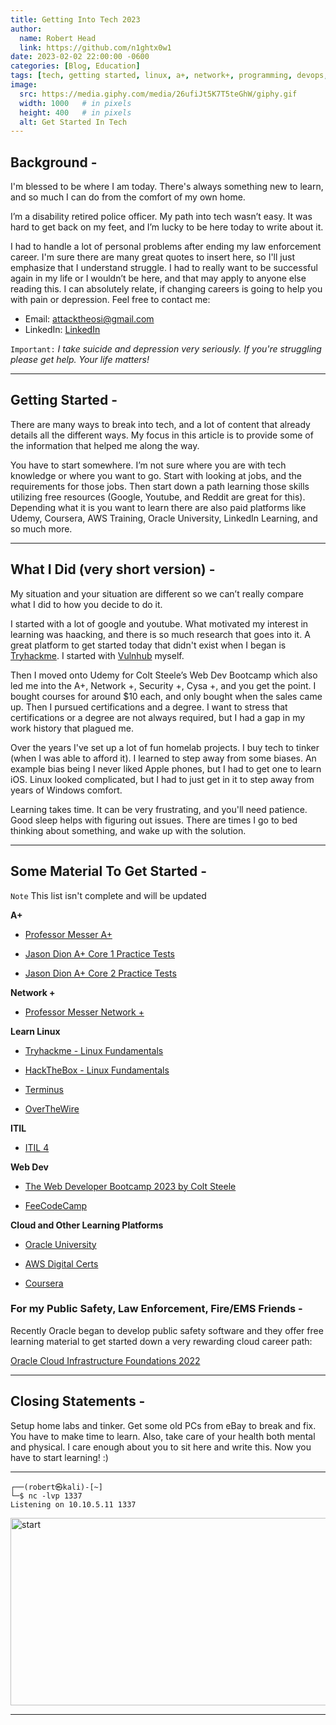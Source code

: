 ```yaml
---
title: Getting Into Tech 2023
author:
  name: Robert Head
  link: https://github.com/n1ghtx0w1
date: 2023-02-02 22:00:00 -0600
categories: [Blog, Education]
tags: [tech, getting started, linux, a+, network+, programming, devops, virtual machines, virtual environments, learning, educaiton, udemy, youtube, oracle, aws, coursera, linkedin learning, professor messer, jason dion, tryhackme, hackthebox, vulnhub, overthewire, terminus, colt steele, web development bootcamp, web dev, wgu, google, reddit, retired police officer, public safety, fire, ems, freecodecamp]
image:
  src: https://media.giphy.com/media/26ufiJt5K7T5teGhW/giphy.gif
  width: 1000   # in pixels
  height: 400   # in pixels
  alt: Get Started In Tech
---
```

   
## Background -

I'm blessed to be where I am today.  There's always something new to learn, and so much I can do from the comfort of my own home.

I’m a disability retired police officer.  My path into tech wasn’t easy.  It was hard to get back on my feet, and I’m lucky to be here today to write about it.  

I had to handle a lot of personal problems after ending my law enforcement career.  I'm sure there are many great quotes to insert here, so I'll just emphasize that I understand struggle.  I had to really want to be successful again in my life or I wouldn’t be here, and that may apply to anyone else reading this.  I can absolutely relate, if changing careers is going to help you with pain or depression.  Feel free to contact me:

- Email: [attacktheosi@gmail.com](mailto:attacktheosi@gmail.com)
- LinkedIn: [LinkedIn](https://www.linkedin.com/in/robert-head-0x0)

`Important:` *I take suicide and depression very seriously.  If you're struggling please get help.  Your life matters!*

---

## Getting Started -

There are many ways to break into tech, and a lot of content that already details all the different ways.  My focus in this article is to provide some of the information that helped me along the way.

You have to start somewhere.  I’m not sure where you are with tech knowledge or where you want to go.  Start with looking at jobs, and the requirements for those jobs.  Then start down a path learning those skills utilizing free resources (Google, Youtube, and Reddit are great for this).  Depending what it is you want to learn there are also paid platforms like Udemy, Coursera, AWS Training, Oracle University, LinkedIn Learning, and so much more. 

---

## What I Did (very short version) -

My situation and your situation are different so we can’t really compare what I did to how you decide to do it.    

I started with a lot of google and youtube. What motivated my interest in learning was haacking, and there is so much research that goes into it.  A great platform to get started today that didn't exist when I began is [Tryhackme](https://tryhackme.com/).  I started with [Vulnhub](https://www.vulnhub.com/) myself.

Then I moved onto Udemy for Colt Steele’s Web Dev Bootcamp which also led me into the A+, Network +, Security +, Cysa +, and you get the point.  I bought courses for around $10 each, and only bought when the sales came up.  Then I pursued certifications and a degree.  I want to stress that certifications or a degree are not always required, but I had a gap in my work history that plagued me.

Over the years I've set up a lot of fun homelab projects.  I buy tech to tinker (when I was able to afford it).  I learned to step away from some biases.  An example bias being I never liked Apple phones, but I had to get one to learn iOS.  Linux looked complicated, but I had to just get in it to step away from years of Windows comfort.

Learning takes time.  It can be very frustrating, and you'll need patience.  Good sleep helps with figuring out issues.  There are times I go to bed thinking about something, and wake up with the solution. 

---

## Some Material To Get Started -

`Note` This list isn't complete and will be updated

**A+**

- [Professor Messer A+](https://www.youtube.com/watch?v=87t6P5ZHTP0&list=PLG49S3nxzAnnOmvg5UGVenB_qQgsh01uC)

- [Jason Dion A+ Core 1 Practice Tests](https://www.udemy.com/course/comptia-a-220-1101-core-1-practice-exams-new-for-2022/)

- [Jason Dion A+ Core 2 Practice Tests](https://www.udemy.com/course/comptia-a-220-1102-core-2-practice-exams-new-for-2022/)

**Network +**

- [Professor Messer Network +](https://www.youtube.com/watch?v=As6g6IXcVa4&list=PLG49S3nxzAnlCJiCrOYuRYb6cne864a7G)

**Learn Linux**

- [Tryhackme - Linux Fundamentals](https://tryhackme.com/module/linux-fundamentals)

- [HackTheBox - Linux Fundamentals](https://academy.hackthebox.com/course/preview/linux-fundamentals)

- [Terminus](https://web.mit.edu/mprat/Public/web/Terminus/Web/main.html)

- [OverTheWire](https://overthewire.org/wargames/)

**ITIL**

- [ITIL 4](https://www.youtube.com/watch?v=HloUhMK4E6I&list=PLVzkjYR3xN1V9nlcECuygEZVlS4rj5qaf)

**Web Dev**

- [The Web Developer Bootcamp 2023 by Colt Steele](https://www.udemy.com/course/the-web-developer-bootcamp/)

- [FeeCodeCamp](https://www.freecodecamp.org/)

**Cloud and Other Learning Platforms**

- [Oracle University](https://mylearn.oracle.com/)

- [AWS Digital Certs](https://aws.amazon.com/training/digital/?cta=tctopbanner)

- [Coursera](https://www.coursera.org/)

### For my Public Safety, Law Enforcement, Fire/EMS Friends -

Recently Oracle began to develop public safety software and they offer free learning material to get started down a very rewarding cloud career path:

[Oracle Cloud Infrastructure Foundations 2022](https://education.oracle.com/oracle-cloud-infrastructure-2022-foundations-associate/pexam_1Z0-1085-22)

---

## Closing Statements -

Setup home labs and tinker.  Get some old PCs from eBay to break and fix.  You have to make time to learn.  Also, take care of your health both mental and physical.  I care enough about you to sit here and write this.  Now you have to start learning! :)

---

```shell
┌──(robert㉿kali)-[~] 
└─$ nc -lvp 1337
Listening on 10.10.5.11 1337
```


<img align="center" src="https://media.giphy.com/media/l0Iyo7NSdaujsVX8c/giphy-downsized-large.gif" alt="start" width="600" height="300">

---